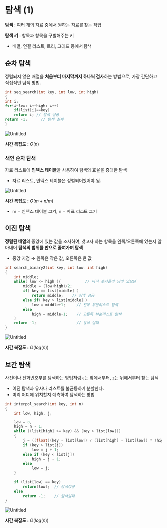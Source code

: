 # 탐색 (1)

**탐색** : 여러 개의 자료 중에서 원하는 자료를 찾는 작업

**탐색 키** : 항목과 항목을 구별해주는 키

- 배열, 연결 리스트, 트리, 그래프 등에서 탐색

## 순차 탐색

정렬되지 않은 배열을 **처음부터 마지막까지 하나씩 검사**하는 방법으로, 가장 간단하고 직접적인 탐색 방법.

```c
int seq_search(int key, int low, int high)
{  
int i;
for(i=low; i<=high; i++)
    if(list[i]==key)
   	return i; // 탐색 성공
return -1;    	// 탐색 실패
}
```

![Untitled](%E1%84%90%E1%85%A1%E1%86%B7%E1%84%89%E1%85%A2%E1%86%A8%20(1)%20e8c68b0b73ca4011873989ad6c61d7f2/Untitled.png)

**시간 복잡도 :** $O(n)$ 

### 색인 순차 탐색

자료 리스트에 **인덱스 테이블**을 사용하여 탐색의 효율을 증대한 탐색

- 자료 리스트, 인덱스 테이블은 정렬되어있어야 됨.

![Untitled](%E1%84%90%E1%85%A1%E1%86%B7%E1%84%89%E1%85%A2%E1%86%A8%20(1)%20e8c68b0b73ca4011873989ad6c61d7f2/Untitled%201.png)

**시간 복잡도 :** $O(m+n/m)$

- m = 인덱스 테이블 크기, n = 자료 리스트 크기

## 이진 탐색

**정렬된 배열**의 중앙에 있는 값을 조사하여, 찾고자 하는 항목을 왼쪽/오른쪽에  있는지 알아내어 **탐색의 범위를 반으로 줄여가며 탐색**

- 중앙 지점 → 왼쪽은 작은 값, 오른쪽은 큰 값

```c
int search_binary2(int key, int low, int high)
{
	int middle;
	while( low <= high ){ 			// 아직 숫자들이 남아 있으면
		middle = (low+high)/2;
		if( key == list[middle] )
			return middle; 	  // 탐색 성공
		else if( key > list[middle] )
			low = middle+1; 	// 왼쪽 부분리스트 탐색
		else
			high = middle-1; 	// 오른쪽 부분리스트 탐색
	}
	return -1; 					// 탐색 실패
}
```

![Untitled](%E1%84%90%E1%85%A1%E1%86%B7%E1%84%89%E1%85%A2%E1%86%A8%20(1)%20e8c68b0b73ca4011873989ad6c61d7f2/Untitled%202.png)

**시간 복잡도 :** $O(log(n))$ 

## 보간 탐색

사전이나 전화번호부를 탐색하는 방법처럼 a는 앞에서부터,  z는 뒤에서부터 찾는 탐색

- 이진 탐색과 유사나 리스트를 불균등하게 분할한다.
- 미리 어디에 위치할지 예측하여 탐색하는 방법

```c
int interpol_search(int key, int n)
{
	int low, high, j;

	low = 0;
	high = n - 1;
	while ((list[high] >= key) && (key > list[low]))
	{
		j = ((float)(key - list[low]) / (list[high] - list[low]) * (high - low)) + low;
		if (key > list[j])
			low = j + 1;
		else if (key < list[j])
			high = j - 1;
		else
			low = j;
	}

	if (list[low] == key)
		return(low);  // 탐색성공
	else 
		return -1;    // 탐색실패
}
```

![Untitled](%E1%84%90%E1%85%A1%E1%86%B7%E1%84%89%E1%85%A2%E1%86%A8%20(1)%20e8c68b0b73ca4011873989ad6c61d7f2/Untitled%203.png)

**시간 복잡도 :** $O(log(n))$